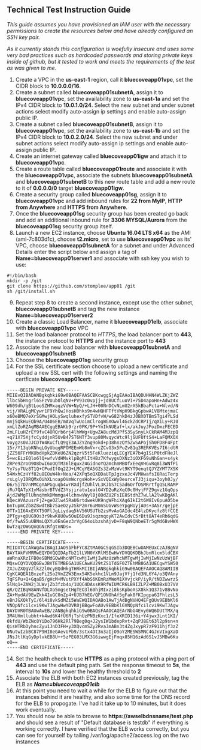 ## Technical Test Instruction Guide

*This guide assumes you have provisioned an IAM user with the necessary permissions to create the resources below and have already configured an SSH key pair.*

*As it currently stands this configuration is woefully insecure and uses some very bad practices such as hardcoded passwords and storing private keys inside of github, but it tested to work and meets the requirements of the test as was given to me.*

1. Create a VPC in the **us-east-1** region, call it **bluecoveapp01vpc**, set the CIDR block to **10.0.0.0/16**.
2. Create a subnet called **bluecoveapp01subnetA**, assign it to **bluecoveapp01vpc**, set the availability zone to **us-east-1a** and set the IPv4 CIDR block to **10.0.1.0/24**.  Select the new subnet and under subnet actions select modify auto-assign ip settings and enable auto-assign public IP.
3. Create a subnet called **bluecoveapp01subnetB**, assign it to **bluecoveapp01vpc**, set the availability zone to **us-east-1b** and set the IPv4 CIDR block to **10.0.2.0/24**.  Select the new subnet and under subnet actions select modify auto-assign ip settings and enable auto-assign public IP.
4. Create an internet gateway called **bluecoveapp01igw** and attach it to **bluecoveapp01vpc**.
5. Create a route table called **bluecoveapp01route** and associate it with the **bluecoveapp01vpc**, associate the subnets **bluecoveapp01subnetA** and **bluecoveapp01subnetB** to this new route table and add a new route to it of **0.0.0.0/0** target **bluecoveapp01igw**.
6. Create a security group called **bluecoveapp01sg**, assign it to **bluecoveapp01vpc** and add inbound rules for **22 from MyIP**, **HTTP from Anywhere** and **HTTPS from Anywhere**.
7. Once the **bluecoveapp01sg** security group has been created go back and add an additional inbound rule for **3306 MYSQL/Aurora** from the **bluecoveapp01sg** security group itself.
8. Launch a new EC2 instance, choose **Ubuntu 16.04 LTS x64** as the AMI (ami-7c803d1c), choose **t2.micro**, set to use **bluecoveapp01vpc** as its' VPC, choose **bluecoveapp01subnetA** for a subnet and under Advanced Details enter the script below and assign a tag of **Name=bluecoveapp01server1** and associate with ssh key you wish to use:

  ```
  #!/bin/bash
  mkdir -p /git
  git clone https://github.com/stomplee/app01 /git
  sh /git/install.sh
  ```
9. Repeat step 8 to create a second instance, except use the other subnet, **bluecoveapp01subnetB** and tag the new instance **Name=bluecoveapp01server2**
10. Create a classic Load Balancer, name it **bluecoveapp01elb**, associate with **bluecoveapp01vpc** VPC
11. Set the load balancer protocol to *HTTPS*, the load balancer port to **443**, the instance protocol to **HTTPS** and the instance port to **443**
12. Associate the new load balancer with **bluecoveapp01subnetA** and **bluecoveapp01subnetB**
12. Choose the **bluecoveapp01sg** security group
13. For the SSL certificate section choose to upload a new certificate and upload a new SSL cert with the following settings and naming the certficate **bluecoveapp01cert**:

  ```
  -----BEGIN PRIVATE KEY-----
  MIIEvQIBADANBgkqhkiG9w0BAQEFAASCBKcwggSjAgEAAoIBAQDUHHN4WLZKjZWZ
  llbcSbHngrl6SFzVUub0lqNV+PV93c0vpjj+jdBUCfLuoVI+75D4apoHn+Adwz4x
  W609dh/gBtLooSZHMxagzVdW+NyQ/+LJH+00NnDCvNLmU2rX5kBbaPcta+Nlvd/N
  vij/VRALgMCywr1F9YhQwJHosH0hks9n4wHQHFTftVWpH9BkgGpbwA1V8MtejmaC
  x60eBMQ7eXrSGMwjHOLySwqluhexfySTVDfvW/wG82hkD4zJ0BX0TBmSTgi4YLSd
  mnj5QkHuEQb9A/U406EB/mAVqTwUoimClrogWGXOwvl4GckZdCRPIj/qXiLy+RJ0
  xmLlZoRZAgMBAAECggEBAKb9rzr0PK/9P+YnIkNUEaf+lx/akJuyJPozDmzFECED
  2mLFLuHZrEY9fvC4ORQrb6rj4lhWWg+UgwZA8ucMdJPfS3SySnyLkCkRAM4MJzpQ
  +q71X75XjfcCyddjnR5UvB47ST6NTf3vup80MvqycWtc9ljGUFUftS4+LaFQMXOX
  voygzs0VJJCDTW4KuCfLQ9gE3AJZYZng9okd+p38hnzQY5ZwSAPojSh0FD8F4Fpt
  15r/Y13qbKNhqLGyUbqgRPOMEEmWb8mVxrcZCvG3x5PuZv81g3RERKVEs7I6jdtR
  jZZ56FFrMKUbdHpkZDKeU6ZN2qzrV5t5FeKlueziqLECgYEA7b4gISiP0tdFHeJl
  5+wcEizEQlo6lQ+wfvVdHMvklpBgMlItHBz7KfwygsDXNz3iOXF69uNhGan+s4yk
  ZRPe9ZroO9O8bwI6oOQTM36lEquxZ4GidnoYQ2mchmMBOfxEeqVHGvRq8i3WNfPi
  Yy7sy7Uz8T1Q+CPudIfOq2ZJ+LMCgYEA5GZs3ZvMzWvt9KYT9enqtQJYZYMT7XSK
  54WxhCzHYf82u8EOuW4k+Nea/42XPq5oQXDDaUTpJgzxeJc4VMHwafsI6RaiTerp
  rsLglyI0RQMxOihXLnoapOVmWcrgsHoh+vSxVQIxWy0eurceTJ3jiqu+3oyh0Jy/
  O6/Sj7D7nMMCgYAPGguqb4wrRXdjfZUhlVL3KJbS7C5ad6OrfOSMRrtfgQ5LRAMP
  jRu7QATpX1yMasbrBTVdZ3Ysjiratu1ealO4YD2uRzXqC0c0HyjFFZ9gvz1GqOps
  Ajd2WMgTlUhnqYmkDMmmga4lchnwVWylBj8OdZU2FsIE8StdhZ7wLlA2lwKBgAKl
  KQecAVAzusrFjZ+geOZlw45RaU6rtdwekUK9ngWFhiXAg6IkI2t6W8Iv6puAO5be
  bnTupmCZb8Z8wdtBb75aeOzyJSkP2mr6uM0nSUGvWseYpgHUyjA0s+3ASr/gejpE
  0TTx1I6AxEVXT5OFlJgLiydaq5kV56USUTb2zsMvAoGAIdc4E4lzDKycfz8tfCCE
  2PTgy+q0UG9Os3r9kwK8U0w5OuE6Du9JsqznqoyKT2AwIdvC5rBtt8AT4eRb6qdG
  0f/fwAS5uUBNmLQXYu0EnGez3rVgC64oibzshAjvD+F8qW9QNbeETr5gMd6BvHWX
  bwTzqzOWGQnQGNcRfgtnNDs=
  -----END PRIVATE KEY-----
  ```

  ```
  -----BEGIN CERTIFICATE-----
  MIIDXTCCAkWgAwIBAgIJAO9bFhFYC8ZtMA0GCSqGSIb3DQEBCwUAMEUxCzAJBgNV
  BAYTAkFVMRMwEQYDVQQIDApTb21lLVN0YXRlMSEwHwYDVQQKDBhJbnRlcm5ldCBX
  aWRnaXRzIFB0eSBMdGQwHhcNMTcwMjIwMjIwNzUzWhcNMTgwMjIwMjIwNzUzWjBF
  MQswCQYDVQQGEwJBVTETMBEGA1UECAwKU29tZS1TdGF0ZTEhMB8GA1UECgwYSW50
  ZXJuZXQgV2lkZ2l0cyBQdHkgTHRkMIIBIjANBgkqhkiG9w0BAQEFAAOCAQ8AMIIB
  CgKCAQEA1BxzeFi2So2VmZZW3Emx54K5ekhc1VLm9JajVfj1fd3NL6Y4/o3QVAny
  7qFSPu+Q+GqaB5/gHcM+MVutPXYf4AbS6KEmRzMWoM1XVvjckP/iyR/tNDZwwrzS
  5lNq1+ZAW2j3LWvjZb3fzb4o/1UQC4DAssK9RfWIUMCR6LB9IZLPZ+MB0BxU37VV
  qR/QZIBqW8ANVfDLXo5mgsetHgTEO3l60hjMIxzi8ksKpboXsX8kk1Q371v8BvNo
  ZA+MydAV9EwZkk4IuGC0nZp4+UJB7hEG/QP1ONOhAf5gFak8FKIpgpa6IFhlzsL5
  eBnJGXQkTyI/6l4i8vkSdMZi5WaEWQIDAQABo1AwTjAdBgNVHQ4EFgQUv9EBbKl6
  VNQpNfcilcvi9KwTJAgwHwYDVR0jBBgwFoAUv9EBbKl6VNQpNfcilcvi9KwTJAgw
  DAYDVR0TBAUwAwEB/zANBgkqhkiG9w0BAQsFAAOCAQEArNbG4Evy6WQ6DUtTMX/q
  3M4UHmllubht+k4wd6K4fU6RjTshUzPNBzKxc1/IfeXRID136i+Y4jwx3Lnt1KI/
  0kfdU/WbZNc8YiDo796Hk2Rl79Beg0q+J2ysIW1bdepRvt+ZqPJ8Et63l2p9sn+n
  QisWTRbDyhncZyu1JnD3FH+y3XQvcmSZy2RvaJmABn3t4ZqJxypR7zF911hjf3zZ
  0NutwIzbBC87P9HI8eGAevUPb9/3stx4Dt3n3aIjO9oY2MESWSMNC4GJnVIxgXaD
  JNsJtlKqGyDplvkEB8U++5zPEG03LMX3G6iwwgEjFmqx85H16zAd6S1vJ5MBw6Ku
  oQ==
  -----END CERTIFICATE-----
  ```
14. Set the health check to use **HTTPS** as a ping protocol with a ping port of **443** and use the default ping path.  Set the response timeout to **5s**, the interval to **10s** and lower the healthy threshold to **2**
15. Associate the ELB with both EC2 instances created previously, tag the ELB as ***Name=bluecoveapp01elb***
16. At this point you need to wait a while for the ELB to figure out that the instances behind it are healthy, and also some time for the DNS record for the ELB to propogate.  I've had it take up to 10 minutes, but it does work eventually.
17. You should now be able to browse to **https://awselbdnsname/test.php** and should see a result of "Default database is testdb" if everything is working correctly.  I have verified that the ELB works correctly, but you can see for yourself by tailing  /var/log/apache2/access.log on the two instances
